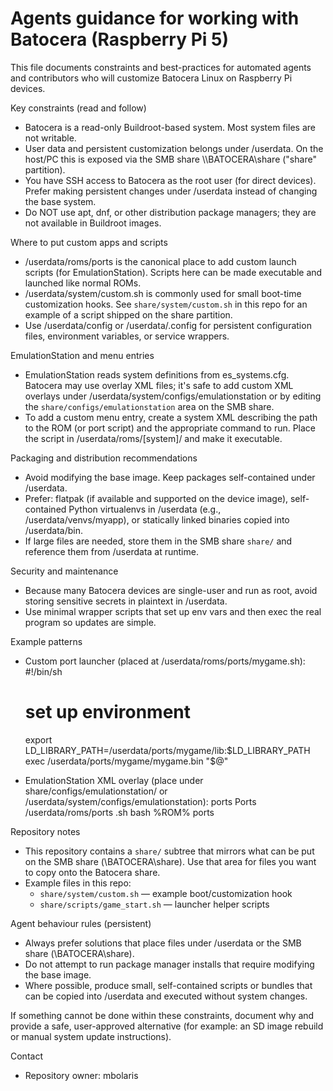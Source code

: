 Agents guidance for working with Batocera (Raspberry Pi 5)
=========================================================

This file documents constraints and best-practices for automated agents and contributors who will customize Batocera Linux on Raspberry Pi devices.

Key constraints (read and follow)
- Batocera is a read-only Buildroot-based system. Most system files are not writable.
- User data and persistent customization belongs under /userdata. On the host/PC this is exposed via the SMB share \\\\BATOCERA\\share (\"share\" partition).
- You have SSH access to Batocera as the root user (for direct devices). Prefer making persistent changes under /userdata instead of changing the base system.
- Do NOT use apt, dnf, or other distribution package managers; they are not available in Buildroot images.

Where to put custom apps and scripts
- /userdata/roms/ports is the canonical place to add custom launch scripts (for EmulationStation). Scripts here can be made executable and launched like normal ROMs.
- /userdata/system/custom.sh is commonly used for small boot-time customization hooks. See `share/system/custom.sh` in this repo for an example of a script shipped on the share partition.
- Use /userdata/config or /userdata/.config for persistent configuration files, environment variables, or service wrappers.

EmulationStation and menu entries
- EmulationStation reads system definitions from es_systems.cfg. Batocera may use overlay XML files; it's safe to add custom XML overlays under /userdata/system/configs/emulationstation or by editing the `share/configs/emulationstation` area on the SMB share.
- To add a custom menu entry, create a system XML describing the path to the ROM (or port script) and the appropriate command to run. Place the script in /userdata/roms/[system]/ and make it executable.

Packaging and distribution recommendations
- Avoid modifying the base image. Keep packages self-contained under /userdata.
- Prefer: flatpak (if available and supported on the device image), self-contained Python virtualenvs in /userdata (e.g., /userdata/venvs/myapp), or statically linked binaries copied into /userdata/bin.
- If large files are needed, store them in the SMB share `share/` and reference them from /userdata at runtime.

Security and maintenance
- Because many Batocera devices are single-user and run as root, avoid storing sensitive secrets in plaintext in /userdata.
- Use minimal wrapper scripts that set up env vars and then exec the real program so updates are simple.

Example patterns
- Custom port launcher (placed at /userdata/roms/ports/mygame.sh):
  #!/bin/sh
  # set up environment
  export LD_LIBRARY_PATH=/userdata/ports/mygame/lib:$LD_LIBRARY_PATH
  exec /userdata/ports/mygame/mygame.bin "$@"

- EmulationStation XML overlay (place under share/configs/emulationstation/ or /userdata/system/configs/emulationstation):
  <system>
    <name>ports</name>
    <fullname>Ports</fullname>
    <path>/userdata/roms/ports</path>
    <extension>.sh</extension>
    <command>bash %ROM%</command>
    <platform>ports</platform>
  </system>

Repository notes
- This repository contains a `share/` subtree that mirrors what can be put on the SMB share (\\BATOCERA\\share). Use that area for files you want to copy onto the Batocera share.
- Example files in this repo:
  - `share/system/custom.sh` — example boot/customization hook
  - `share/scripts/game_start.sh` — launcher helper scripts

Agent behaviour rules (persistent)
- Always prefer solutions that place files under /userdata or the SMB share (\\BATOCERA\\share).
- Do not attempt to run package manager installs that require modifying the base image.
- Where possible, produce small, self-contained scripts or bundles that can be copied into /userdata and executed without system changes.

If something cannot be done within these constraints, document why and provide a safe, user-approved alternative (for example: an SD image rebuild or manual system update instructions).

Contact
- Repository owner: mbolaris
